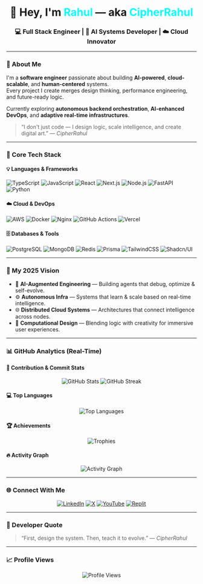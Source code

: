 <!-- Modern Futuristic GitHub Profile (2025) -->

<h1 align="center">👋 Hey, I'm <span style="color:#00FFFF;">Rahul</span> — aka <span style="color:#00FFFF;">CipherRahul</span></h1>
<h3 align="center">💻 Full Stack Engineer | 🤖 AI Systems Developer | ☁️ Cloud Innovator</h3>

---

### 🚀 About Me
I'm a **software engineer** passionate about building **AI-powered**, **cloud-scalable**, and **human-centered** systems.  
Every project I create merges design thinking, performance engineering, and future-ready logic.  

Currently exploring **autonomous backend orchestration**, **AI-enhanced DevOps**, and **adaptive real-time infrastructures**.  

> “I don't just code — I design logic, scale intelligence, and create digital art.” — *CipherRahul*

---

### 🧩 Core Tech Stack

#### 💡 Languages & Frameworks
![TypeScript](https://img.shields.io/badge/TypeScript-%23007ACC.svg?style=for-the-badge&logo=typescript&logoColor=white)
![JavaScript](https://img.shields.io/badge/JavaScript-%23F7DF1E.svg?style=for-the-badge&logo=javascript&logoColor=black)
![React](https://img.shields.io/badge/React-%2320232a.svg?style=for-the-badge&logo=react&logoColor=%2361DAFB)
![Next.js](https://img.shields.io/badge/Next.js-black?style=for-the-badge&logo=next.js&logoColor=white)
![Node.js](https://img.shields.io/badge/Node.js-43853D?style=for-the-badge&logo=node.js&logoColor=white)
![FastAPI](https://img.shields.io/badge/FastAPI-009688?style=for-the-badge&logo=fastapi&logoColor=white)
![Python](https://img.shields.io/badge/Python-3670A0?style=for-the-badge&logo=python&logoColor=ffdd54)

#### ☁️ Cloud & DevOps
![AWS](https://img.shields.io/badge/AWS-%23FF9900.svg?style=for-the-badge&logo=amazon-aws&logoColor=white)
![Docker](https://img.shields.io/badge/Docker-0db7ed?style=for-the-badge&logo=docker&logoColor=white)
![Nginx](https://img.shields.io/badge/Nginx-%23009639.svg?style=for-the-badge&logo=nginx&logoColor=white)
![GitHub Actions](https://img.shields.io/badge/GitHub%20Actions-%232088FF.svg?style=for-the-badge&logo=github-actions&logoColor=white)
![Vercel](https://img.shields.io/badge/Vercel-black?style=for-the-badge&logo=vercel&logoColor=white)

#### 🗄️ Databases & Tools
![PostgreSQL](https://img.shields.io/badge/PostgreSQL-%23336791.svg?style=for-the-badge&logo=postgresql&logoColor=white)
![MongoDB](https://img.shields.io/badge/MongoDB-%234ea94b.svg?style=for-the-badge&logo=mongodb&logoColor=white)
![Redis](https://img.shields.io/badge/Redis-%23DC382D.svg?style=for-the-badge&logo=redis&logoColor=white)
![Prisma](https://img.shields.io/badge/Prisma-2D3748?style=for-the-badge&logo=prisma&logoColor=white)
![TailwindCSS](https://img.shields.io/badge/TailwindCSS-%2338B2AC.svg?style=for-the-badge&logo=tailwind-css&logoColor=white)
![Shadcn/UI](https://img.shields.io/badge/Shadcn/UI-%23000000.svg?style=for-the-badge&logo=react&logoColor=white)

---

### 🌱 My 2025 Vision
- 🤖 **AI-Augmented Engineering** — Building agents that debug, optimize & self-evolve.  
- ⚙️ **Autonomous Infra** — Systems that learn & scale based on real-time intelligence.  
- 🌐 **Distributed Cloud Systems** — Architectures that connect intelligence across nodes.  
- 🎨 **Computational Design** — Blending logic with creativity for immersive user experiences.  

---

### 📊 GitHub Analytics (Real-Time)

#### 🧠 Contribution & Commit Stats
<div align="center">
  
![GitHub Stats](https://github-readme-stats.vercel.app/api?username=cipherrahul&show_icons=true&theme=tokyonight&hide_border=true&count_private=true&rank_icon=github)
![GitHub Streak](https://github-readme-streak-stats.herokuapp.com/?user=cipherrahul&theme=tokyonight&hide_border=true)

</div>

#### 💻 Top Languages
<div align="center">

![Top Languages](https://github-readme-stats.vercel.app/api/top-langs/?username=cipherrahul&layout=compact&theme=tokyonight&hide_border=true)

</div>

#### 🏆 Achievements
<div align="center">

![Trophies](https://github-profile-trophy.vercel.app/?username=cipherrahul&theme=tokyonight&no-bg=true&no-frame=true&margin-w=8)

</div>

#### 🔥 Activity Graph
<div align="center">

![Activity Graph](https://github-readme-activity-graph.vercel.app/graph?username=cipherrahul&theme=tokyo-night&bg_color=000000&color=00FFFF&line=00FFFF&point=FFFFFF&hide_border=true)

</div>

---

### 🌐 Connect With Me
<div align="center">

[![LinkedIn](https://img.shields.io/badge/LinkedIn-%230077B5.svg?style=for-the-badge&logo=linkedin&logoColor=white)](https://www.linkedin.com/in/rahulardentian/)
[![X](https://img.shields.io/badge/X-%23000000.svg?style=for-the-badge&logo=x&logoColor=white)](https://x.com/programmerchoi1?t=cPlE3BD99C6UT1vAj2ueQQ&s=09)
[![YouTube](https://img.shields.io/badge/YouTube-%23FF0000.svg?style=for-the-badge&logo=youtube&logoColor=white)](https://www.youtube.com/@trendstalk1677)
[![Replit](https://img.shields.io/badge/Replit-%23000000.svg?style=for-the-badge&logo=replit&logoColor=white)](https://replit.com/@Rahuleng-spec)

</div>

---

### 🧠 Developer Quote  
> “First, design the system. Then, teach it to evolve.” — *CipherRahul*

---

### 📈 Profile Views  
<div align="center">
  
![Profile Views](https://komarev.com/ghpvc/?username=cipherrahul&color=00FFFF&style=for-the-badge&label=Profile+Views)

</div>
